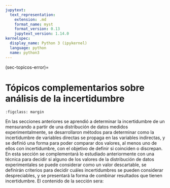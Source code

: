 ```yaml
---
jupytext:
  text_representation:
    extension: .md
    format_name: myst
    format_version: 0.13
    jupytext_version: 1.14.0
kernelspec:
  display_name: Python 3 (ipykernel)
  language: python
  name: python3
---
```


(sec-topicos-error)=
# Tópicos complementarios sobre análisis de la incertidumbre


```{figure} imagenes/campoB.svg
:figclass: margin
```

En las secciones anteriores se aprendió a determinar la incertidumbre de un mensurando a partir de una distribución de datos medidos experimentalmente, se desarrollaron métodos para determinar como la incertidumbre de variables directas se propaga en las variables indirectas, y se definió una forma para poder comparar dos valores, al menos uno de ellos con incertidumbre, con el objetivo de definir si coinciden o discrepan. En esta sección se complementará lo estudiado anteriormente con una técnica para decidir si alguno de los valores de la distribución de datos experimentales se puede considerar como un valor descartable, se definirán criterios para decidir cuáles incertidumbres se pueden considerar despreciables, y se presentará la forma de combinar resultados que tienen incertidumbre.
El contenido de la sección sera:

```{tableofcontents}
```
